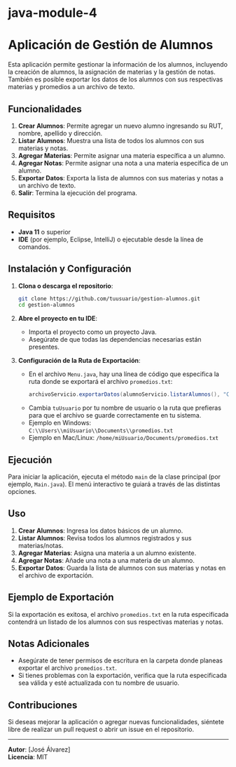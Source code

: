 # java-module-4
# Aplicación de Gestión de Alumnos

Esta aplicación permite gestionar la información de los alumnos, incluyendo la creación de alumnos, la asignación de materias y la gestión de notas. También es posible exportar los datos de los alumnos con sus respectivas materias y promedios a un archivo de texto.

## Funcionalidades

1. **Crear Alumnos**: Permite agregar un nuevo alumno ingresando su RUT, nombre, apellido y dirección.
2. **Listar Alumnos**: Muestra una lista de todos los alumnos con sus materias y notas.
3. **Agregar Materias**: Permite asignar una materia específica a un alumno.
4. **Agregar Notas**: Permite asignar una nota a una materia específica de un alumno.
5. **Exportar Datos**: Exporta la lista de alumnos con sus materias y notas a un archivo de texto.
6. **Salir**: Termina la ejecución del programa.

## Requisitos

- **Java 11** o superior
- **IDE** (por ejemplo, Eclipse, IntelliJ) o ejecutable desde la línea de comandos.

## Instalación y Configuración

1. **Clona o descarga el repositorio**:
    ```bash
    git clone https://github.com/tuusuario/gestion-alumnos.git
    cd gestion-alumnos
    ```

2. **Abre el proyecto en tu IDE**:
   - Importa el proyecto como un proyecto Java.
   - Asegúrate de que todas las dependencias necesarias están presentes.

3. **Configuración de la Ruta de Exportación**:
   - En el archivo `Menu.java`, hay una línea de código que especifica la ruta donde se exportará el archivo `promedios.txt`:
     ```java
     archivoServicio.exportarDatos(alumnoServicio.listarAlumnos(), "C:\\Users\\tuUsuario\\Documents\\promedios.txt");
     ```
   - Cambia `tuUsuario` por tu nombre de usuario o la ruta que prefieras para que el archivo se guarde correctamente en tu sistema.
   - Ejemplo en Windows: `C:\\Users\\miUsuario\\Documents\\promedios.txt`
   - Ejemplo en Mac/Linux: `/home/miUsuario/Documents/promedios.txt`

## Ejecución

Para iniciar la aplicación, ejecuta el método `main` de la clase principal (por ejemplo, `Main.java`). El menú interactivo te guiará a través de las distintas opciones.

## Uso

1. **Crear Alumnos**: Ingresa los datos básicos de un alumno.
2. **Listar Alumnos**: Revisa todos los alumnos registrados y sus materias/notas.
3. **Agregar Materias**: Asigna una materia a un alumno existente.
4. **Agregar Notas**: Añade una nota a una materia de un alumno.
5. **Exportar Datos**: Guarda la lista de alumnos con sus materias y notas en el archivo de exportación.

## Ejemplo de Exportación

Si la exportación es exitosa, el archivo `promedios.txt` en la ruta especificada contendrá un listado de los alumnos con sus respectivas materias y notas.

## Notas Adicionales

- Asegúrate de tener permisos de escritura en la carpeta donde planeas exportar el archivo `promedios.txt`.
- Si tienes problemas con la exportación, verifica que la ruta especificada sea válida y esté actualizada con tu nombre de usuario.

## Contribuciones

Si deseas mejorar la aplicación o agregar nuevas funcionalidades, siéntete libre de realizar un pull request o abrir un issue en el repositorio.

---

**Autor**: [José Álvarez]  
**Licencia**: MIT
